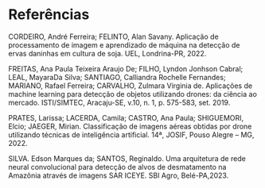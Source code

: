 # Referências

CORDEIRO, André Ferreira; FELINTO, Alan Savany. Aplicação de processamento de imagem e aprendizado de máquina na detecção de ervas daninhas em cultura de soja. UEL, Londrina-PR, 2022.

FREITAS, Ana Paula Teixeira Araujo De; FILHO, Lyndon Jonhson Cabral; LEAL, MayaraDa Silva; SANTIAGO, Calliandra Rochelle Fernandes; MARIANO, Rafael Ferreira; CARVALHO, Zulmara Virginia de. Aplicações de machine learning para detecção de objetos utilizando drones: da ciência ao mercado. ISTI/SIMTEC, Aracaju-SE, v.10, n. 1, p. 575-583, set. 2019.

PRATES, Larissa; LACERDA, Camila; CASTRO, Ana Paula; SHIGUEMORI, Elcio; JAEGER, Mirian. Classificação de imagens aéreas obtidas por drone utilizando técnicas de inteligência artificial. 14ª, JOSIF, Pouso Alegre – MG, 2022.

SILVA. Edson Marques da; SANTOS, Reginaldo. Uma arquitetura de rede neural convolucional para detecção de alvos de desmatamento na Amazônia através de imagens SAR ICEYE. SBI Agro, Belé-PA,2023.

